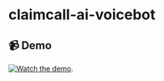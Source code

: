 # claimcall-ai-voicebot

## 📹 Demo

[![Watch the demo](./asset/thumb-pipe.png.png)](https://drive.google.com/file/d/10mptEP5FyJSIosPZOXPIyJIV6jq0KMrU/view?usp=sharing).

